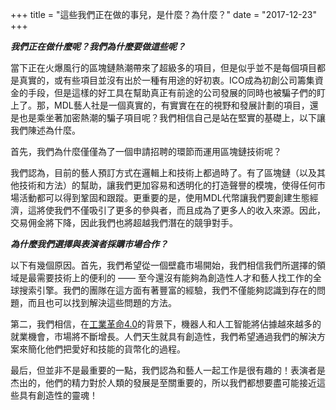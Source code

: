 +++
title = "這些我們正在做的事兒，是什麼？為什麼？"
date = "2017-12-23"
+++

***我們正在做什麼呢？我們為什麼要做這些呢？***

當下正在火爆風行的區塊鏈熱潮帶來了超級多的項目，但是似乎並不是每個項目都是真實的，或有些項目並沒有出於一種有用途的好初衷。ICO成為初創公司籌集資金的手段，但是這樣的好工具在幫助真正有前途的公司發展的同時也被騙子們的盯上了。那，MDL藝人社是一個真實的，有實實在在的視野和發展計劃的項目，還是也是乘坐著加密熱潮的騙子項目呢？我們相信自己是站在堅實的基礎上，以下讓我們陳述為什麼。

首先，我們為什麼僅僅為了一個申請招聘的環節而運用區塊鏈技術呢？

我們認為，目前的藝人預訂方式在邏輯上和技術上都過時了。有了區塊鏈（以及其他技術和方法）的幫助，讓我們更加容易和透明化的打造聲譽的模塊，使得任何市場活動都可以得到鞏固和跟蹤。更重要的是，使用MDL代幣讓我們要創建生態經濟，這將使我們不僅吸引了更多的參與者，而且成為了更多人的收入來源。因此，交易佣金將下降，因此我們也將超越我們潛在的競爭對手。

***為什麼我們選擇與表演者採購市場合作？***

以下有幾個原因。首先，我們希望從一個壁龕市場開始，我們相信我們所選擇的領域是最需要技術上的便利的 —— 至今還沒有能夠為創造性人才和藝人找工作的全球搜索引擎。我們的團隊在這方面有著豐富的經驗，我們不僅能夠認識到存在的問題，而且也可以找到解決這些問題的方法。

第二，我們相信，在<a href="https://en.wikipedia.org/wiki/Industry_4.0">工業革命4.0</a>的背景下，機器人和人工智能將佔據越來越多的就業機會，市場將不斷增長。人們天生就具有創造性，我們希望通過我們的解決方案來簡化他們把愛好和技能的貨幣化的過程。

最后，但並非不是最重要的一點，我們認為和藝人一起工作是很有趣的！表演者是杰出的，他們的精力對於人類的發展是至關重要的，所以我們都想要盡可能接近這些具有創造性的靈魂！
